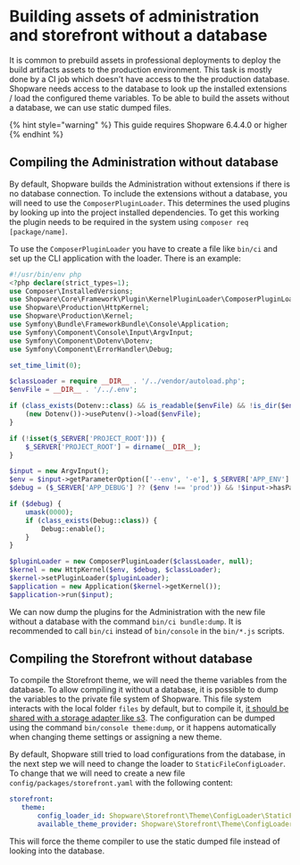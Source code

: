 # Building assets of administration and storefront without a database

It is common to prebuild assets in professional deployments to deploy the build artifacts assets to the production environment. This task is mostly done by a CI job which doesn't have access to the the production database. Shopware needs access to the database to look up the installed extensions / load the configured theme variables. To be able to build the assets without a database, we can use static dumped files.

{% hint style="warning" %}
This guide requires Shopware 6.4.4.0 or higher 
{% endhint %}

## Compiling the Administration without database

By default, Shopware builds the Administration without extensions if there is no database connection. To include the extensions without a database, you will need to use the `ComposerPluginLoader`. This determines the used plugins by looking up into the project installed dependencies. To get this working the plugin needs to be required in the system using `composer req [package/name]`.

 To use the `ComposerPluginLoader` you have to create a file like `bin/ci` and set up the CLI application with the loader. There is an example:

```php
#!/usr/bin/env php
<?php declare(strict_types=1);
use Composer\InstalledVersions;
use Shopware\Core\Framework\Plugin\KernelPluginLoader\ComposerPluginLoader;
use Shopware\Production\HttpKernel;
use Shopware\Production\Kernel;
use Symfony\Bundle\FrameworkBundle\Console\Application;
use Symfony\Component\Console\Input\ArgvInput;
use Symfony\Component\Dotenv\Dotenv;
use Symfony\Component\ErrorHandler\Debug;

set_time_limit(0);

$classLoader = require __DIR__ . '/../vendor/autoload.php';
$envFile = __DIR__ . '/../.env';

if (class_exists(Dotenv::class) && is_readable($envFile) && !is_dir($envFile)) {
    (new Dotenv())->usePutenv()->load($envFile);
}

if (!isset($_SERVER['PROJECT_ROOT'])) {
    $_SERVER['PROJECT_ROOT'] = dirname(__DIR__);
}

$input = new ArgvInput();
$env = $input->getParameterOption(['--env', '-e'], $_SERVER['APP_ENV'] ?? 'prod', true);
$debug = ($_SERVER['APP_DEBUG'] ?? ($env !== 'prod')) && !$input->hasParameterOption('--no-debug', true);

if ($debug) {
    umask(0000);
    if (class_exists(Debug::class)) {
        Debug::enable();
    }
}

$pluginLoader = new ComposerPluginLoader($classLoader, null);
$kernel = new HttpKernel($env, $debug, $classLoader);
$kernel->setPluginLoader($pluginLoader);
$application = new Application($kernel->getKernel());
$application->run($input);
```

We can now dump the plugins for the Administration with the new file without a database with the command `bin/ci bundle:dump`. It is recommended to call `bin/ci` instead of `bin/console` in the `bin/*.js` scripts.

## Compiling the Storefront without database

To compile the Storefront theme, we will need the theme variables from the database. To allow compiling it without a database, it is possible to dump the variables to the private file system of Shopware. This file system interacts with the local folder `files` by default, but to compile it, [it should be shared with a storage adapter like s3](../../infrastructure/filesystem.md). The configuration can be dumped using the command `bin/console theme:dump`, or it happens automatically when changing theme settings or assigning a new theme.

By default, Shopware still tried to load configurations from the database, in the next step we will need to change the loader to `StaticFileConfigLoader`. To change that we will need to create a new file `config/packages/storefront.yaml` with the following content:

 ```yaml
storefront:
    theme:
        config_loader_id: Shopware\Storefront\Theme\ConfigLoader\StaticFileConfigLoader
        available_theme_provider: Shopware\Storefront\Theme\ConfigLoader\StaticFileAvailableThemeProvider
 ```

 This will force the theme compiler to use the static dumped file instead of looking into the database.
